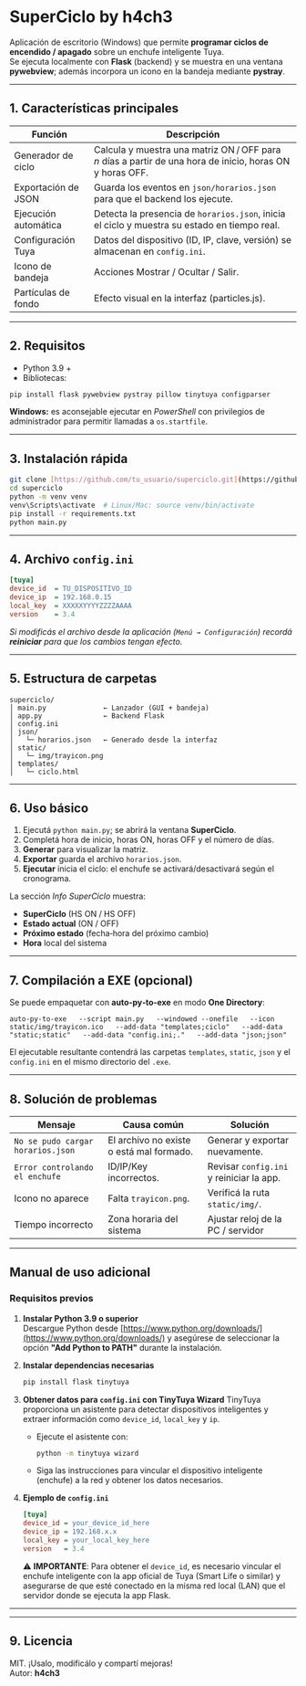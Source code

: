 # SuperCiclo by h4ch3

Aplicación de escritorio (Windows) que permite **programar ciclos de encendido / apagado** sobre un enchufe inteligente Tuya.  
Se ejecuta localmente con **Flask** (backend) y se muestra en una ventana **pywebview**; además incorpora un icono en la bandeja mediante **pystray**.

---

## 1. Características principales

| Función | Descripción |
|---------|-------------|
| Generador de ciclo | Calcula y muestra una matriz ON / OFF para *n* días a partir de una hora de inicio, horas ON y horas OFF. |
| Exportación de JSON | Guarda los eventos en `json/horarios.json` para que el backend los ejecute. |
| Ejecución automática | Detecta la presencia de `horarios.json`, inicia el ciclo y muestra su estado en tiempo real. |
| Configuración Tuya | Datos del dispositivo (ID, IP, clave, versión) se almacenan en `config.ini`. |
| Icono de bandeja | Acciones Mostrar / Ocultar / Salir. |
| Partículas de fondo | Efecto visual en la interfaz (particles.js). |

---

## 2. Requisitos

* Python 3.9 +  
* Bibliotecas:

```bash
pip install flask pywebview pystray pillow tinytuya configparser
```

**Windows:** es aconsejable ejecutar en *PowerShell* con privilegios de administrador para permitir llamadas a `os.startfile`.

---

## 3. Instalación rápida

```bash
git clone [https://github.com/tu_usuario/superciclo.git](https://github.com/hache-dev/SuperCiclo.git)
cd superciclo
python -m venv venv
venv\Scripts\activate  # Linux/Mac: source venv/bin/activate
pip install -r requirements.txt
python main.py
```

---

## 4. Archivo `config.ini`

```ini
[tuya]
device_id  = TU_DISPOSITIVO_ID
device_ip  = 192.168.0.15
local_key  = XXXXXYYYYZZZZAAAA
version    = 3.4
```

*Si modificás el archivo desde la aplicación (`Menú → Configuración`) recordá **reiniciar** para que los cambios tengan efecto.*

---

## 5. Estructura de carpetas

```
superciclo/
│ main.py              ← Lanzador (GUI + bandeja)
│ app.py               ← Backend Flask
│ config.ini
│ json/
│   └─ horarios.json   ← Generado desde la interfaz
│ static/
│   └─ img/trayicon.png
│ templates/
│   └─ ciclo.html
```

---

## 6. Uso básico

1. Ejecutá `python main.py`; se abrirá la ventana **SuperCiclo**.  
2. Completá hora de inicio, horas ON, horas OFF y el número de días.  
3. **Generar** para visualizar la matriz.  
4. **Exportar** guarda el archivo `horarios.json`.  
5. **Ejecutar** inicia el ciclo: el enchufe se activará/desactivará según el cronograma.

La sección *Info SuperCiclo* muestra:

* **SuperCiclo** (HS ON / HS OFF)
* **Estado actual** (ON / OFF)
* **Próximo estado** (fecha‑hora del próximo cambio)
* **Hora** local del sistema

---

## 7. Compilación a EXE (opcional)

Se puede empaquetar con **auto‑py‑to‑exe** en modo **One Directory**:

```
auto-py-to-exe   --script main.py   --windowed --onefile   --icon static/img/trayicon.ico   --add-data "templates;ciclo"   --add-data "static;static"   --add-data "config.ini;."   --add-data "json;json"
```

El ejecutable resultante contendrá las carpetas `templates`, `static`, `json` y el `config.ini` en el mismo directorio del `.exe`.

---

## 8. Solución de problemas

| Mensaje | Causa común | Solución |
|---------|-------------|----------|
| `No se pudo cargar horarios.json` | El archivo no existe o está mal formado. | Generar y exportar nuevamente. |
| `Error controlando el enchufe` | ID/IP/Key incorrectos. | Revisar `config.ini` y reiniciar la app. |
| Icono no aparece | Falta `trayicon.png`. | Verificá la ruta `static/img/`. |
| Tiempo incorrecto | Zona horaria del sistema | Ajustar reloj de la PC / servidor |


---

## Manual de uso adicional

### Requisitos previos

1. **Instalar Python 3.9 o superior**  
   Descargue Python desde [https://www.python.org/downloads/](https://www.python.org/downloads/) y asegúrese de seleccionar la opción **"Add Python to PATH"** durante la instalación.

2. **Instalar dependencias necesarias**
   ```bash
   pip install flask tinytuya
   ```

3. **Obtener datos para `config.ini` con TinyTuya Wizard**
   TinyTuya proporciona un asistente para detectar dispositivos inteligentes y extraer información como `device_id`, `local_key` y `ip`.

   - Ejecute el asistente con:
     ```bash
     python -m tinytuya wizard
     ```
   - Siga las instrucciones para vincular el dispositivo inteligente (enchufe) a la red y obtener los datos necesarios.

4. **Ejemplo de `config.ini`**
   ```ini
   [tuya]
   device_id = your_device_id_here
   device_ip = 192.168.x.x
   local_key = your_local_key_here
   version   = 3.4
   ```

   ⚠️ **IMPORTANTE**: Para obtener el `device_id`, es necesario vincular el enchufe inteligente con la app oficial de Tuya (Smart Life o similar) y asegurarse de que esté conectado en la misma red local (LAN) que el servidor donde se ejecuta la app Flask.

---

---

## 9. Licencia

MIT. ¡Usalo, modificálo y compartí mejoras!  
Autor: **h4ch3**
